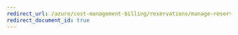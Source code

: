 ```yaml
---
redirect_url: /azure/cost-management-billing/reservations/manage-reserved-vm-instance
redirect_document_id: true
---
```


